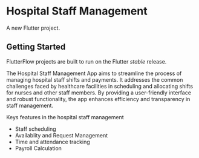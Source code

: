 # Hospital Staff Management 

A new Flutter project.

## Getting Started

FlutterFlow projects are built to run on the Flutter _stable_ release.

The Hospital Staff Management App aims to streamline the process of managing hospital staff shifts and payments. 
It addresses the common challenges faced by healthcare facilities in scheduling and allocating shifts for nurses and other staff members. 
By providing a user-friendly interface and robust functionality, the app enhances efficiency and transparency in staff management.


Keys features in the hospital staff management
* Staff scheduling
* Availablity and Request Management
* Time and attendance tracking
* Payroll Calculation
